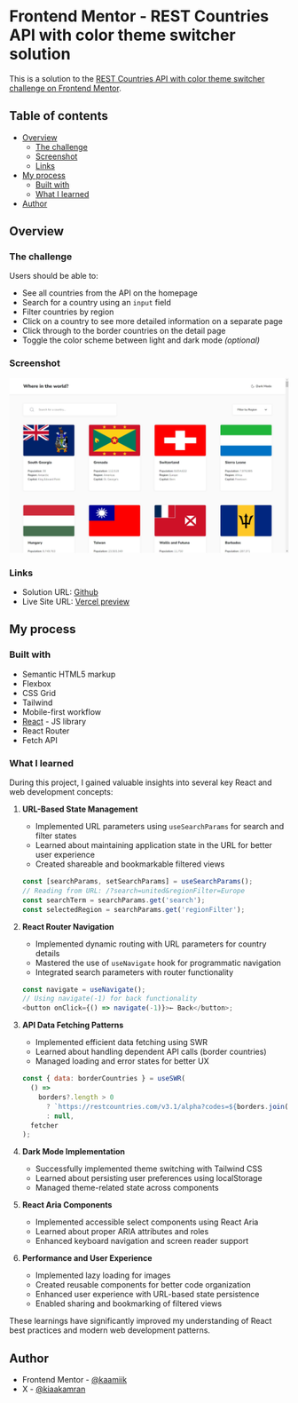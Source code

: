 # Frontend Mentor - REST Countries API with color theme switcher solution

This is a solution to the [REST Countries API with color theme switcher challenge on Frontend Mentor](https://www.frontendmentor.io/challenges/rest-countries-api-with-color-theme-switcher-5cacc469fec04111f7b848ca).

## Table of contents

- [Overview](#overview)
  - [The challenge](#the-challenge)
  - [Screenshot](#screenshot)
  - [Links](#links)
- [My process](#my-process)
  - [Built with](#built-with)
  - [What I learned](#what-i-learned)
- [Author](#author)

## Overview

### The challenge

Users should be able to:

- See all countries from the API on the homepage
- Search for a country using an `input` field
- Filter countries by region
- Click on a country to see more detailed information on a separate page
- Click through to the border countries on the detail page
- Toggle the color scheme between light and dark mode _(optional)_

### Screenshot

![](./screenshot.jpeg)

### Links

- Solution URL: [Github](https://github.com/kaamiik/fm-Rest-Countries-Api-using-React-Tailwind)
- Live Site URL: [Vercel preview](https://fm-rest-countries-api-using-react-tailwind.vercel.app/)

## My process

### Built with

- Semantic HTML5 markup
- Flexbox
- CSS Grid
- Tailwind
- Mobile-first workflow
- [React](https://reactjs.org/) - JS library
- React Router
- Fetch API

### What I learned

During this project, I gained valuable insights into several key React and web development concepts:

1. **URL-Based State Management**

   - Implemented URL parameters using `useSearchParams` for search and filter states
   - Learned about maintaining application state in the URL for better user experience
   - Created shareable and bookmarkable filtered views

   ```javascript
   const [searchParams, setSearchParams] = useSearchParams();
   // Reading from URL: /?search=united&regionFilter=Europe
   const searchTerm = searchParams.get('search');
   const selectedRegion = searchParams.get('regionFilter');
   ```

2. **React Router Navigation**

   - Implemented dynamic routing with URL parameters for country details
   - Mastered the use of `useNavigate` hook for programmatic navigation
   - Integrated search parameters with router functionality

   ```javascript
   const navigate = useNavigate();
   // Using navigate(-1) for back functionality
   <button onClick={() => navigate(-1)}>← Back</button>;
   ```

3. **API Data Fetching Patterns**

   - Implemented efficient data fetching using SWR
   - Learned about handling dependent API calls (border countries)
   - Managed loading and error states for better UX

   ```javascript
   const { data: borderCountries } = useSWR(
     () =>
       borders?.length > 0
         ? `https://restcountries.com/v3.1/alpha?codes=${borders.join(',')}`
         : null,
     fetcher
   );
   ```

4. **Dark Mode Implementation**

   - Successfully implemented theme switching with Tailwind CSS
   - Learned about persisting user preferences using localStorage
   - Managed theme-related state across components

5. **React Aria Components**

   - Implemented accessible select components using React Aria
   - Learned about proper ARIA attributes and roles
   - Enhanced keyboard navigation and screen reader support

6. **Performance and User Experience**
   - Implemented lazy loading for images
   - Created reusable components for better code organization
   - Enhanced user experience with URL-based state persistence
   - Enabled sharing and bookmarking of filtered views

These learnings have significantly improved my understanding of React best practices and modern web development patterns.

## Author

- Frontend Mentor - [@kaamiik](https://www.frontendmentor.io/profile/kaamiik)
- X - [@kiaakamran](https://www.x.com/kiaakamran)
